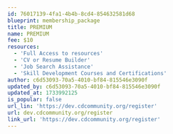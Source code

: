 ```yaml
---
id: 76017139-4fa1-4b4b-8cd4-854632581d68
blueprint: membership_package
title: PREMIUM
name: PREMIUM
fee: $10
resources:
  - 'Full Access to resources'
  - 'CV or Resume Builder'
  - 'Job Search Assistance'
  - 'Skill Development Courses and Certifications'
author: c6d53093-70a5-4010-bf84-815546e3090f
updated_by: c6d53093-70a5-4010-bf84-815546e3090f
updated_at: 1733992125
is_popular: false
url_lin: 'https://dev.cdcommunity.org/register'
url: dev.cdcommunity.org/register
link_url: 'https://dev.cdcommunity.org/register'
---
```

